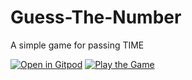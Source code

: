 # Guess-The-Number
A simple game for passing TIME

[![Open in Gitpod](https://gitpod.io/button/open-in-gitpod.svg)](https://gitpod.io/#https://github.com/DhanushAdithya/Guess-The-Number)
[![Play the Game](https://image.flaticon.com/icons/svg/26/26025.svg)](https://dhanushadithya.github.io/Guess-The-Number)
